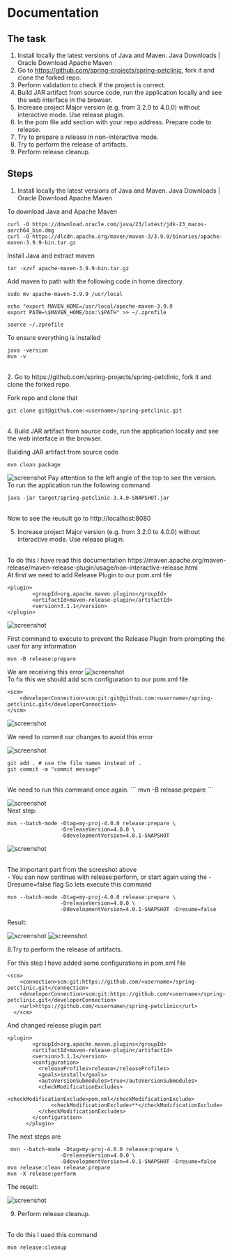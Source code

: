 # Documentation

## The task

1. Install locally the latest versions of Java and Maven. 
Java Downloads | Oracle
Download Apache Maven 
2. ​Go to https://github.com/spring-projects/spring-petclinic, fork it and clone the forked repo.
3. Perform validation to check if the project is correct.
4. Build JAR artifact from source code, run the application locally and see the web interface in the browser.
5. Increase project Major version (e.g. from 3.2.0 to 4.0.0) without interactive mode. Use release plugin.
6. In the pom file add <scm> section with your repo address. Prepare code to release.
7. Try to prepare a release in non-interactive mode.
8. Try to perform the release of artifacts.
9. Perform release cleanup.

## Steps

1. Install locally the latest versions of Java and Maven.
Java Downloads | Oracle
Download Apache Maven <br/>

To download Java and Apache Maven
```
curl -O https://download.oracle.com/java/23/latest/jdk-23_macos-aarch64_bin.dmg
curl -O https://dlcdn.apache.org/maven/maven-3/3.9.9/binaries/apache-maven-3.9.9-bin.tar.gz
```
Install Java and extract maven
```
tar -xzvf apache-maven-3.9.9-bin.tar.gz
```
Add maven to path with the following code in home directory.
```
sudo mv apache-maven-3.9.9 /usr/local

echo "export MAVEN_HOME=/usr/local/apache-maven-3.9.9
export PATH=\$MAVEN_HOME/bin:\$PATH" >> ~/.zprofile

source ~/.zprofile
```
To ensure everything is installed
```
java -version
mvn -v
```
<br/>
​2. ​Go to https://github.com/spring-projects/spring-petclinic, fork it and clone the forked repo. <br/>

Fork repo and clone that
```
git clone git@github.com:<username>/spring-petclinic.git
```
<br/>
4. Build JAR artifact from source code, run the application locally and see the web interface in the browser. <br/>

Building JAR artifact from source code
```
mvn clean package
```

![screenshot](../screenshots/maven_task/1.png)
Pay attention to the left angle of the top to see the version.
<br/>
To run the application run the following command
```
java -jar target/spring-petclinic-3.4.0-SNAPSHOT.jar
```
<br/>
Now to see the reusult go to http://localhost:8080 
<br/>

5. Increase project Major version (e.g. from 3.2.0 to 4.0.0) without interactive mode. Use release plugin.
<br/>
To do this I have read this documentation https://maven.apache.org/maven-release/maven-release-plugin/usage/non-interactive-release.html

<br/>
At first we need to add Release Plugin to our pom.xml file

```
<plugin>
        <groupId>org.apache.maven.plugins</groupId>
        <artifactId>maven-release-plugin</artifactId>
        <version>3.1.1</version>
</plugin>
```

![screenshot](../screenshots/maven_task/4.png)

First command to execute to prevent the Release Plugin from prompting the user for any information

```
mvn -B release:prepare
```

We are receiving this error
![screenshot](../screenshots/maven_task/2.png)
<br/>
To fix this we should add scm configuration to our pom.xml file
```
<scm>
    <developerConnection>scm:git:git@github.com:<username>/spring-petclinic.git</developerConnection>
</scm>
```

![screenshot](../screenshots/maven_task/3.png)

We need to commit our changes to avoid this error

![screenshot](../screenshots/maven_task/5.png)

```
git add . # use the file names instead of .
git commit -m "commit message"
```
<br/>
We need to run this command once again.
```
mvn -B release:prepare
```

![screenshot](../screenshots/maven_task/6.png)
<br/>
Next step:

```
mvn --batch-mode -Dtag=my-proj-4.0.0 release:prepare \
                 -DreleaseVersion=4.0.0 \
                 -DdevelopmentVersion=4.0.1-SNAPSHOT
```

![screenshot](../screenshots/maven_task/7.png)

<br/>
The important part from the screeshot above
<br/>
- You can now continue with release:perform, or start again using the -Dresume=false flag
So lets execute this command

```
mvn --batch-mode -Dtag=my-proj-4.0.0 release:prepare \
                 -DreleaseVersion=4.0.0 \
                 -DdevelopmentVersion=4.0.1-SNAPSHOT -Dresume=false
```
Result:

![screenshot](../screenshots/maven_task/8.png)
![screenshot](../screenshots/maven_task/9.png)

8.Try to perform the release of artifacts.

For this step I have added some configurations in pom.xml file

```
<scm>
    <connection>scm:git:https://github.com/<username>/spring-petclinic.git</connection>
    <developerConnection>scm:git:https://github.com/<username>/spring-petclinic.git</developerConnection>
    <url>https://github.com/<username>/spring-petclinic</url>
  </scm>
```
And changed release plugin part
```
<plugin>
        <groupId>org.apache.maven.plugins</groupId>
        <artifactId>maven-release-plugin</artifactId>
        <version>3.1.1</version>
        <configuration>
          <releaseProfiles>release</releaseProfiles>
          <goals>install</goals>
          <autoVersionSubmodules>true</autoVersionSubmodules>
          <checkModificationExcludes>
              <checkModificationExclude>pom.xml</checkModificationExclude>
              <checkModificationExclude>**</checkModificationExclude>
          </checkModificationExcludes>
        </configuration>
      </plugin>
```

The next steps are

```
 mvn --batch-mode -Dtag=my-proj-4.0.0 release:prepare \
                 -DreleaseVersion=4.0.0 \
                 -DdevelopmentVersion=4.0.1-SNAPSHOT -Dresume=false
mvn release:clean release:prepare
mvn -X release:perform
```
The result:

![screenshot](../screenshots/maven_task/10.png)

9. Perform release cleanup.
<br/>
To do this I used this command

```
mvn release:cleanup
```







